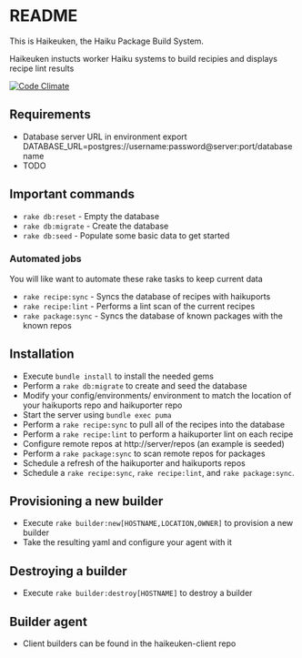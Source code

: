 # README

This is Haikeuken, the Haiku Package Build System.

Haikeuken instucts worker Haiku systems to build recipies and displays recipe
lint results

[![Code Climate](https://codeclimate.com/github/kallisti5/haikeuken/badges/gpa.svg)](https://codeclimate.com/github/kallisti5/haikeuken)

## Requirements

*   Database server URL in environment export
    DATABASE_URL=postgres://username:password@server:port/databasename
*   TODO


## Important commands

*   ``rake db:reset`` - Empty the database
*   ``rake db:migrate`` -  Create the database
*   ``rake db:seed`` -  Populate some basic data to get started


### Automated jobs

You will like want to automate these rake tasks to keep current data

*   ``rake recipe:sync`` - Syncs the database of recipes with haikuports
*   ``rake recipe:lint`` - Performs a lint scan of the current recipes
*   ``rake package:sync`` - Syncs the database of known packages with the known repos

## Installation

*   Execute ``bundle install`` to install the needed gems
*   Perform a ``rake db:migrate`` to create and seed the database
*   Modify your config/environments/ environment to match the location of
    your haikuports repo and haikuporter repo
*   Start the server using ``bundle exec puma``
*   Perform a ``rake recipe:sync`` to pull all of the recipes into the database
*   Perform a ``rake recipe:lint`` to perform a haikuporter lint on each recipe
*   Configure remote repos at http://server/repos (an example is seeded)
*   Perform a ``rake package:sync`` to scan remote repos for packages
*   Schedule a refresh of the haikuporter and haikuports repos
*   Schedule a ``rake recipe:sync``, ``rake recipe:lint``, and ``rake package:sync``.


## Provisioning a new builder

*   Execute ``rake builder:new[HOSTNAME,LOCATION,OWNER]`` to provision a new builder
*   Take the resulting yaml and configure your agent with it

## Destroying a builder

*   Execute ``rake builder:destroy[HOSTNAME]`` to destroy a builder

## Builder agent

*   Client builders can be found in the haikeuken-client repo

